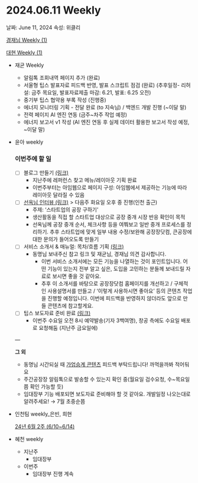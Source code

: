 # 2024.06.11 Weekly

날짜: June 11, 2024
속성: 위클리

[경재님 Weekly (1)](%E1%84%80%E1%85%A7%E1%86%BC%E1%84%8C%E1%85%A2%E1%84%82%E1%85%B5%E1%86%B7%20Weekly%20(1)%20157e98ce7f7180c6912ccc7ac3892d60.md)

[대현 Weekly (1)](%E1%84%83%E1%85%A2%E1%84%92%E1%85%A7%E1%86%AB%20Weekly%20(1)%20157e98ce7f718073b8c8fe3b21a3a4b1.md)

- 재균 Weekly
    - 알림톡 조회내역 페이지 추가 (완료)
    - 서울형 팁스 발표자료 피드백 반영, 발표 스크립트 점검 (완료) 
    (추후일정- 리허설: 금주 목요일, 발표자료제출 마감: 6.21, 발표: 6.25 오전)
    - 중기부 팁스 협약용 부록 작성 (진행중)
    - 에너지 모니터링 기획 - 전달 완료 (to 지숙님) / 백엔드 개발 진행 (~이달 말)
    - 전력 페이지 AI 엔진 연동 (금주~차주 작업 예정)
    - 에너지 보고서 v1 작성 (AI 엔진 연동 후 실제 데이터 활용한 보고서 작성 예정, ~이달 말)
    
- 윤아 weekly
    
    ### 이번주에 할 일
    
    - [ ]  블로그 만들기 [(링크)](https://www.notion.so/2406-5522ef12e79a479c98fd8498284ec4d9?pvs=21)
        - 지난주에 레퍼런스 찾고 메뉴/레이아웃 기획 완료
        - 이번주부터는 아임웹으로 페이지 구성: 아임웹에서 제공하는 기능에 따라 레이아웃 달라질 수 있음
    - [ ]  [선옥님 인터뷰 (링크)](https://www.notion.so/24-d588ad38a89b4ab39e358391a4e528d3?pvs=21) > 다음주 화요일 오후 중 진행(인천 출근)
        - 주제: ‘스타트업의 공장 구하기’
        - 생산활동을 직접 할 스타트업 대상으로 공장 중개 시장 반응 확인이 목적
        - 선옥님께 공장 중개 순서, 체크사항 등을 여쭤보고 일반 중개 프로세스를 정리하기. 추후 스타트업에 맞게 일부 내용 수정/보완해 공장장닷컴, 큰공장에 대한 문의가 들어오도록 만들기
    - [ ]  서비스 소개서 & 매뉴얼: 목차/흐름 기획 [(링크)](https://www.notion.so/24-6-10-c7de055b085a427a8f5cae9c8f7abbee?pvs=21)
        - 동명님 보내주신 참고 링크 및 재균님, 경재님 의견 감사합니다.
            - 이번 서비스 소개서에는 모든 기능을 나열하는 것이 포인트입니다. 어떤 기능이 있는지 전부 알고 싶은, 도입을 고민하는 분들께 보내드릴 자료로 보시면 좋을 것 같아요.
            - 추후 이 소개서를 바탕으로 공장장닷컴 홈페이지를 개선하고 / 구체적인 사용설명서를 만들고 / ‘이렇게 사용하시면 좋아요’ 등의 콘텐츠 작업을 진행할 예정입니다. 이번에 피드백을 반영하지 않더라도 앞으로 만들 콘텐츠에 참고할게요.
    - [ ]  팁스 보도자료 준비 완료 [(링크)](https://drive.google.com/file/d/1ktR47a1Qx58TgsBly1EQ4Z-Tr2W0g7DD/view?usp=drive_link)
        - 이번주 수요일 오전 8시 예약발송(기자 3백여명), 창공 측에도 수요일 배포로 요청해둠 (지난주 금요일에)
    
    —
    
    **그 외**
    
    - 동명님 시간되실 때 [가업승계 콘텐츠](https://www.notion.so/d0bb379424b94df29607853365f99286?pvs=21) 피드백 부탁드립니다! 까먹을까봐 적어둬요
    - 주간공장장 알림톡으로 발송할 수 있는지 확인 중(월요일 검수요청, 수~목요일쯤 확인 가능할 듯)
    - 임대장부 기능 배포되면 보도자료 준비해야 할 것 같아요. 개발일정 나오는대로 알려주세요! → 7월 초중순쯤
- 인천팀 weekly_은빈, 희현
    
    [24년 6월 2주 (6/10~6/14)](https://www.notion.so/24-6-2-6-10-6-14-e4725eb5851d4e4ab2046e1ee10ba940?pvs=21) 
    
- 혜천 weekly
    - 지난주
        - 임대장부
    - 이번주
        - 임대장부 진행 계속